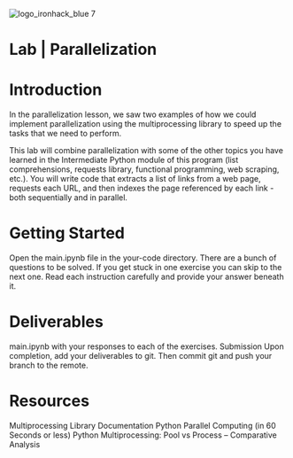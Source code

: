 ![logo_ironhack_blue 7](https://user-images.githubusercontent.com/23629340/40541063-a07a0a8a-601a-11e8-91b5-2f13e4e6b441.png)

# Lab | Parallelization

# Introduction

In the parallelization lesson, we saw two examples of how we could implement parallelization using the multiprocessing library to speed up the tasks that we need to perform.

This lab will combine parallelization with some of the other topics you have learned in the Intermediate Python module of this program (list comprehensions, requests library, functional programming, web scraping, etc.). You will write code that extracts a list of links from a web page, requests each URL, and then indexes the page referenced by each link - both sequentially and in parallel.

# Getting Started

Open the main.ipynb file in the your-code directory. There are a bunch of questions to be solved. If you get stuck in one exercise you can skip to the next one. Read each instruction carefully and provide your answer beneath it.

# Deliverables

main.ipynb with your responses to each of the exercises.
Submission
Upon completion, add your deliverables to git. Then commit git and push your branch to the remote.

# Resources

Multiprocessing Library Documentation
Python Parallel Computing (in 60 Seconds or less)
Python Multiprocessing: Pool vs Process – Comparative Analysis

